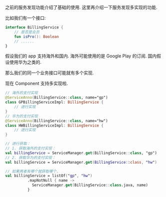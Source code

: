 之前的服务发现功能介绍了基础的使用. 这里再介绍一下服务发现多实现的功能.

比如我们有一个接口: 

```Kotlin
interface BillingService {
  	// 是否是会员
  	fun isPro(): Boolean
    // ......
}
```

假设我们的 app 支持海外和国内. 海外可能使用的是 Google Play 的订阅. 国内假设使用华为之类的.

那么我们的同一个业务接口可能就有多个实现. 

现在 Component 支持多实现啦. 

```Kotlin
// 海外的支付实现
@ServiceAnno(BillingService::class, name="gp")
class GPBillingServiceImpl: BillingService {
  	// 进行实现
}
// 华为的支付实现
@ServiceAnno(BillingService::class, name="hw")
class HWBillingServiceImpl: BillingService {
  	// 进行实现
}

// 进行获取：
// 1. 获取海外的支付实现：
val billingService = ServiceManager.get(BillingService::class, "gp")
// 2. 获取华为的支付实现：
val billingService = ServiceManager.get(BillingService::class, "hw")

// 如果两者有哪个就获取哪个. 
val billingService = listOf("gp", "hw")
          .mapNotNull { name ->
            ServiceManager.get(BillingService::class.java, name)
          }

```

